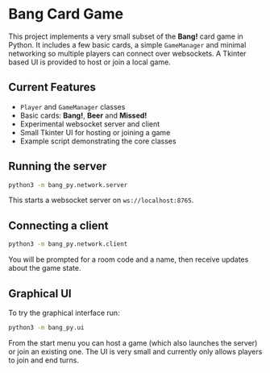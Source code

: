 # Bang Card Game

This project implements a very small subset of the **Bang!** card game in Python.  It includes a few basic cards, a simple `GameManager` and minimal networking so multiple players can connect over websockets.  A Tkinter based UI is provided to host or join a local game.

## Current Features
* `Player` and `GameManager` classes
* Basic cards: **Bang!**, **Beer** and **Missed!**
* Experimental websocket server and client
* Small Tkinter UI for hosting or joining a game
* Example script demonstrating the core classes

## Running the server
```bash
python3 -m bang_py.network.server
```
This starts a websocket server on `ws://localhost:8765`.

## Connecting a client
```bash
python3 -m bang_py.network.client
```
You will be prompted for a room code and a name, then receive updates about the game state.

## Graphical UI
To try the graphical interface run:
```bash
python3 -m bang_py.ui
```
From the start menu you can host a game (which also launches the server) or join an existing one.  The UI is very small and currently only allows players to join and end turns.

